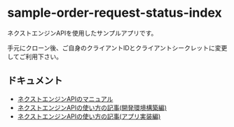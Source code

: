 # sample-order-request-status-index

ネクストエンジンAPIを使用したサンプルアプリです。

手元にクローン後、ご自身のクライアントIDとクライアントシークレットに変更してご利用下さい。

## ドキュメント

* [ネクストエンジンAPIのマニュアル](http://api.next-e.jp/)
* [ネクストエンジンAPIの使い方の記事(開発環境構築編)](http://qiita.com/hamee-dev/items/114aa0e45bf8d01861bd)
* [ネクストエンジンAPIの使い方の記事(アプリ実装編)](http://qiita.com/hamee-dev/items/fd8b51eba26240b73bd4)
